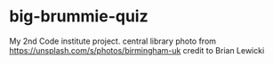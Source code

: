 # big-brummie-quiz
My 2nd Code institute project.
central library photo from https://unsplash.com/s/photos/birmingham-uk credit to Brian Lewicki